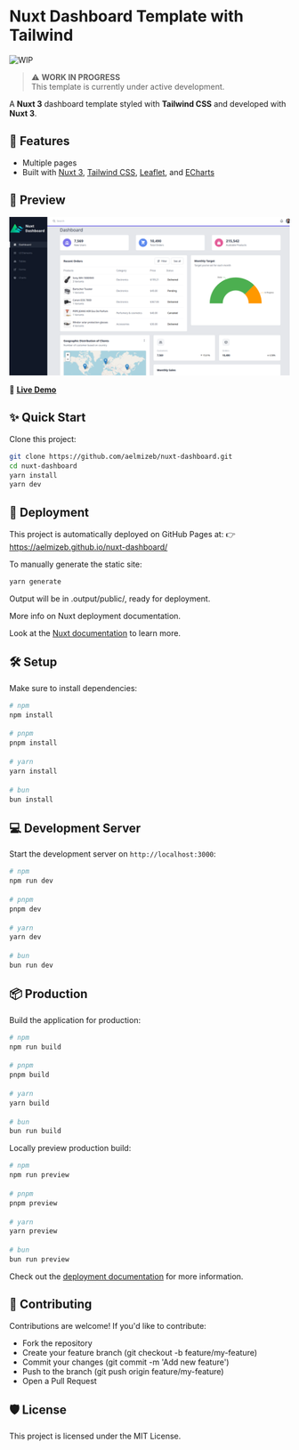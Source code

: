 # Nuxt Dashboard Template with Tailwind
![WIP](https://img.shields.io/badge/status-WIP-orange?style=flat-square)

> ⚠️ **WORK IN PROGRESS**  
> This template is currently under active development.

A **Nuxt 3** dashboard template styled with **Tailwind CSS** and developed with **Nuxt 3**.

## 🚀 Features
- Multiple pages
- Built with [Nuxt 3](https://nuxt.com/), [Tailwind CSS](https://tailwindcss.com/), [Leaflet](https://leafletjs.com/), and [ECharts](https://echarts.apache.org/)

## 🔎 Preview
![Preview](./src/assets/img/preview.png)

🚀 **[Live Demo](https://aelmizeb.github.io/nuxt-dashboard/)**


## ✨ Quick Start

Clone this project:

```bash
git clone https://github.com/aelmizeb/nuxt-dashboard.git
cd nuxt-dashboard
yarn install
yarn dev
```

## 🧩 Deployment
This project is automatically deployed on GitHub Pages at:
👉 https://aelmizeb.github.io/nuxt-dashboard/

To manually generate the static site:

```bash
yarn generate
```

Output will be in .output/public/, ready for deployment.

More info on Nuxt deployment documentation.


Look at the [Nuxt documentation](https://nuxt.com/docs/getting-started/introduction) to learn more.

## 🛠 Setup

Make sure to install dependencies:

```bash
# npm
npm install

# pnpm
pnpm install

# yarn
yarn install

# bun
bun install
```

## 💻 Development Server

Start the development server on `http://localhost:3000`:

```bash
# npm
npm run dev

# pnpm
pnpm dev

# yarn
yarn dev

# bun
bun run dev
```

## 📦 Production

Build the application for production:

```bash
# npm
npm run build

# pnpm
pnpm build

# yarn
yarn build

# bun
bun run build
```

Locally preview production build:

```bash
# npm
npm run preview

# pnpm
pnpm preview

# yarn
yarn preview

# bun
bun run preview
```

Check out the [deployment documentation](https://nuxt.com/docs/getting-started/deployment) for more information.

## 🤝 Contributing
Contributions are welcome!
If you'd like to contribute:

- Fork the repository
- Create your feature branch (git checkout -b feature/my-feature)
- Commit your changes (git commit -m 'Add new feature')
- Push to the branch (git push origin feature/my-feature)
- Open a Pull Request

<!--## 👨‍💻 Contributors

[![Contributors](https://img.shields.io/github/contributors/aelmizeb/nuxt-dashboard?style=for-the-badge)](https://github.com/aelmizeb/nuxt-dashboard/graphs/contributors)-->


## 🛡 License
This project is licensed under the MIT License.
